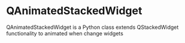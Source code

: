 QAnimatedStackedWidget
======================

QAnimatedStackedWidget is a Python class extends QStackedWidget functionality to animated when change widgets